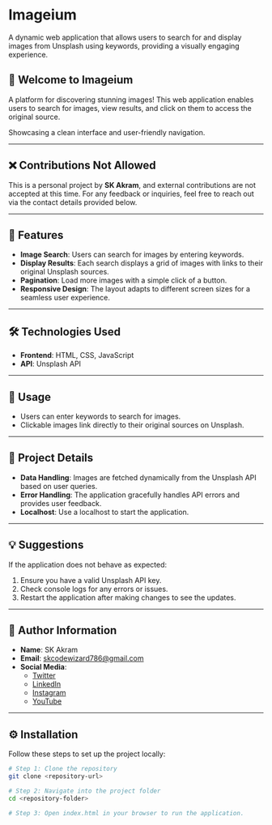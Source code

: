 # Imageium

A dynamic web application that allows users to search for and display images from Unsplash using keywords, providing a visually engaging experience.

## 🎉 Welcome to Imageium

A platform for discovering stunning images! This web application enables users to search for images, view results, and click on them to access the original source.

Showcasing a clean interface and user-friendly navigation.

---

## ❌ Contributions Not Allowed

This is a personal project by **SK Akram**, and external contributions are not accepted at this time. For any feedback or inquiries, feel free to reach out via the contact details provided below.

---

## 🌟 Features  

- **Image Search**: Users can search for images by entering keywords.  
- **Display Results**: Each search displays a grid of images with links to their original Unsplash sources.  
- **Pagination**: Load more images with a simple click of a button.  
- **Responsive Design**: The layout adapts to different screen sizes for a seamless user experience.  

---

## 🛠️ Technologies Used  

- **Frontend**: HTML, CSS, JavaScript  
- **API**: Unsplash API  

---

## 🚀 Usage  

- Users can enter keywords to search for images.  
- Clickable images link directly to their original sources on Unsplash.

---

## 📂 Project Details  

- **Data Handling**: Images are fetched dynamically from the Unsplash API based on user queries.  
- **Error Handling**: The application gracefully handles API errors and provides user feedback.  
- **Localhost**: Use a localhost to start the application.

---

## 💡 Suggestions  

If the application does not behave as expected:  
1. Ensure you have a valid Unsplash API key.  
2. Check console logs for any errors or issues.  
3. Restart the application after making changes to see the updates.

---

## 👤 Author Information  

- **Name**: SK Akram  
- **Email**: skcodewizard786@gmail.com  
- **Social Media**:  
  - [Twitter](https://twitter.com/akramcodez)  
  - [LinkedIn](https://www.linkedin.com/in/sk-akram-aaa903318/)  
  - [Instagram](https://instagram.com/akramcodez)  
  - [YouTube](https://youtube.com/@akramcodez)

---

## ⚙️ Installation  

Follow these steps to set up the project locally:  

```bash
# Step 1: Clone the repository
git clone <repository-url>

# Step 2: Navigate into the project folder
cd <repository-folder>

# Step 3: Open index.html in your browser to run the application.
